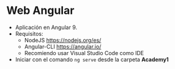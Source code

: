 # Web Angular

*	Aplicación en Angular 9.
*	Requisitos:
    *	NodeJS https://nodejs.org/es/
    *	Angular-CLI https://angular.io/
    *	Recomiendo usar Visual Studio Code como IDE
*	Iniciar con el comando `ng serve` desde la carpeta **Academy1**
